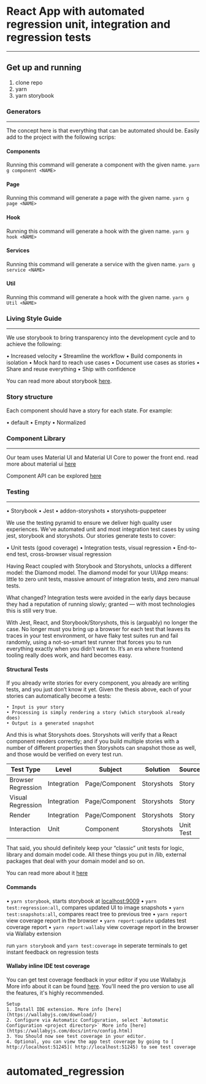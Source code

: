 # React App with automated regression unit, integration and regression tests

---

## Get up and running

1. clone repo
2. yarn
3. yarn storybook

### Generators

---

The concept here is that everything that can be automated should be. Easily add to the project with the following scrips:

#### Components

Running this command will generate a component with the given name.
`yarn g component <NAME>`

#### Page

Running this command will generate a page with the given name.
`yarn g page <NAME>`

#### Hook

Running this command will generate a hook with the given name.
`yarn g hook <NAME>`

#### Services

Running this command will generate a service with the given name.
`yarn g service <NAME>`

#### Util

Running this command will generate a hook with the given name.
`yarn g Util <NAME>`

### Living Style Guide

---

We use storybook to bring transparency into the development cycle and to achieve the following:

• Increased velocity
• Streamline the workflow
• Build components in isolation
• Mock hard to reach use cases
• Document use cases as stories
• Share and reuse everything
• Ship with confidence

You can read more about storybook [here](https://storybook.js.org/docs/basics/introduction/).

### Story structure

Each component should have a story for each state. For example:

• default
• Empty
• Normalized

### Component Library

---

Our team uses Material UI and Material UI Core to power the front end.
read more about material ui [here](https://material-ui.com/)

Component API can be explored [here](https://material-ui.com/api/app-bar/)

### Testing

---

• Storybook
• Jest
• addon-storyshots
• storyshots-puppeteer

We use the testing pyramid to ensure we deliver high quality user experiences. We've automated unit and most integration test cases by using jest, storybook and storyshots. Our stories generate tests to cover:

• Unit tests (good coverage)
• Integration tests, visual regression
• End-to-end test, cross-browser visual regression

Having React coupled with Storybook and Storyshots, unlocks a different model: the Diamond model.
The diamond model for your UI/App means: little to zero unit tests, massive amount of integration tests, and zero manual tests.

What changed? Integration tests were avoided in the early days because they had a reputation of running slowly; granted — with most technologies this is still very true.

With Jest, React, and Storybook/Storyshots, this is (arguably) no longer the case. No longer must you bring up a browser for each test that leaves its traces in your test environment, or have flaky test suites run and fail randomly, using a not-so-smart test runner that forces you to run everything exactly when you didn’t want to. It’s an era where frontend tooling really does work, and hard becomes easy.

#### Structural Tests

If you already write stories for every component, you already are writing tests, and you just don’t know it yet. Given the thesis above, each of your stories can automatically become a tests:

    • Input is your story
    • Processing is simply rendering a story (which storybook already does)
    • Output is a generated snapshot

And this is what Storyshots does. Storyshots will verify that a React component renders correctly; and if you build multiple stories with a number of different properties then Storyshots can snapshot those as well, and those would be verified on every test run.

| Test Type          | Level       | Subject        | Solution   | Source    |
| ------------------ | ----------- | -------------- | ---------- | --------- |
| Browser Regression | Integration | Page/Component | Storyshots | Story     |
| Visual Regression  | Integration | Page/Component | Storyshots | Story     |
| Render             | Integration | Page/Component | Storyshots | Story     |
| Interaction        | Unit        | Component      | Storyshots | Unit Test |

That said, you should definitely keep your “classic” unit tests for logic, library and domain model code. All these things you put in /lib, external packages that deal with your domain model and so on.

You can read more about it [here](https://medium.com/hiredscore-engineering/how-to-test-a-full-react-app-using-nothing-but-storybook-15f4c584e30a)

#### Commands

• `yarn storybook`, starts storybook at [localhost:9009](http://localhost:9009/)
• `yarn test:regression:all`, compares updated UI to image snapshots
• `yarn test:snapshots:all`, compares react tree to previous tree
• `yarn report` view coverage report in the browser
• `yarn report:update` updates test coverage report
• `yarn report:wallaby` view coverage report in the browser via Wallaby extension

run `yarn storybook` and `yarn test:coverage` in seperate terminals to get instant feedback on regression tests

#### Wallaby inline IDE test coverage

You can get test coverage feedback in your editor if you use Wallaby.js More info about it can be found [here](https://wallabyjs.com). You'll need the pro version to use all the features, it's highly recommended.

    Setup
    1. Install IDE extension. More info [here](https://wallabyjs.com/download/)
    2. Configure via Automatic Configuration, select `Automatic Configuration <project directory>` More info [here](https://wallabyjs.com/docs/intro/config.html)
    3. You Should now see test coverage in your editor.
    4. Optional, you can view the app test coverage by going to [ http://localhost:51245]( http://localhost:51245) to see test coverage
# automated_regression
